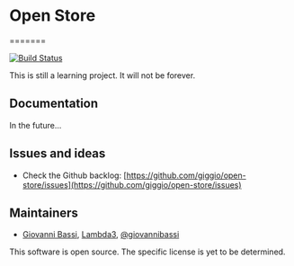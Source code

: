 ﻿# Open Store
=======

[![Build Status](https://travis-ci.org/giggio/open-store.png)](https://travis-ci.org/giggio/open-store)

This is still a learning project. It will not be forever.

## Documentation

In the future...

## Issues and ideas

* Check the Github backlog: [https://github.com/giggio/open-store/issues](https://github.com/giggio/open-store/issues)

## Maintainers

* [Giovanni Bassi](http://blog.lambda3.com.br/L3/giovannibassi/), [Lambda3](http://www.lambda3.com.br), [@giovannibassi](http://twitter.com/giovannibassi)

This software is open source. The specific license is yet to be determined.

